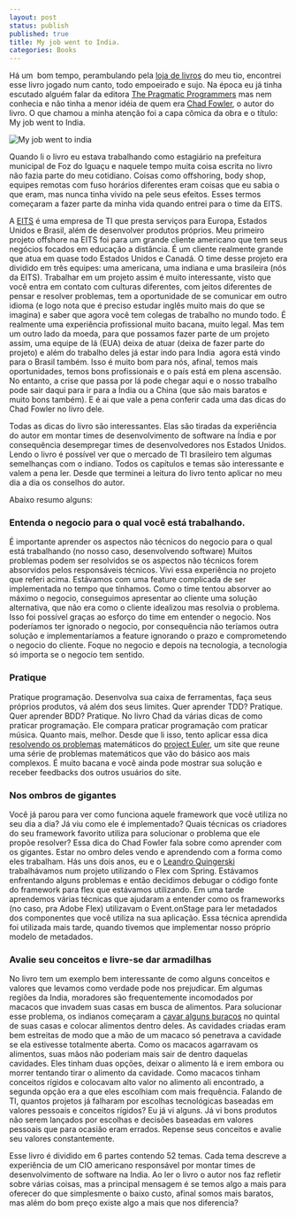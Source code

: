 ```yaml
---
layout: post
status: publish
published: true
title: My job went to India.
categories: Books
---
```

Há um  bom tempo, perambulando pela [loja de livros](http://pt-br.facebook.com/LivrariaSeboAmadeus) do meu tio, encontrei esse livro jogado num canto, todo empoeirado e sujo. Na época eu já tinha escutado alguém falar da editora [The Pragmatic Programmers](http://pragprog.com/) mas nem conhecia e não tinha a menor idéia de quem era [Chad Fowler](http://www.chadfowler.com/), o autor do livro. O que chamou a minha atenção foi a capa cômica da obra e o título: My job went to India.  

![My job went to india]({{site.url}}/images/myjobwenttoindia.jpeg)

Quando li o livro eu estava trabalhando como estagiário na prefeitura municipal de Foz do Iguaçu e naquele tempo muita coisa escrita no livro não fazia parte do meu cotidiano. Coisas como offshoring, body shop, equipes remotas com fuso horários diferentes eram coisas que eu sabia o que eram, mas nunca tinha vivido na pele seus efeitos. Esses termos começaram a fazer parte da minha vida quando entrei para o time da EITS.

A [EITS](http://www.eits.com.br/) é uma empresa de TI que presta serviços para Europa, Estados Unidos e Brasil, além de desenvolver produtos próprios. Meu primeiro projeto offshore na EITS foi para um grande cliente americano que tem seus negócios focados em educação a distância. É um cliente realmente grande que atua em quase todo Estados Unidos e Canadá. O time desse projeto era dividido em três equipes: uma americana, uma indiana e uma brasileira (nós da EITS). Trabalhar em um projeto assim é muito interessante, visto que você entra em contato com culturas diferentes, com jeitos diferentes de pensar e resolver problemas, tem a oportunidade de se comunicar em outro idioma (e logo nota que é preciso estudar inglês muito mais do que se imagina) e saber que agora você tem colegas de trabalho no mundo todo. É realmente uma experiência profissional muito bacana, muito legal. Mas tem um outro lado da moeda, para que possamos fazer parte de um projeto assim, uma equipe de lá (EUA) deixa de atuar (deixa de fazer parte do projeto) e além do trabalho deles já estar indo para India  agora está vindo para o Brasil também. Isso é muito bom para nós, afinal, temos mais oportunidades, temos bons profissionais e o país está em plena ascensão. No entanto, a crise que passa por lá pode chegar aqui e o nosso trabalho pode sair daqui para ir para a Índia ou a China (que são mais baratos e muito bons também). E é ai que vale a pena conferir cada uma das dicas do Chad Fowler no livro dele.

Todas as dicas do livro são interessantes. Elas são tiradas da experiência do autor em montar times de desenvolvimento de software na Índia e por consequência desempregar times de desenvolvedores nos Estados Unidos. Lendo o livro é possível ver que o mercado de TI brasileiro tem algumas semelhanças com o indiano. Todos os capítulos e temas são interessante e valem a pena ler. Desde que terminei a leitura do livro tento aplicar no meu dia a dia os conselhos do autor.

Abaixo resumo alguns:

### Entenda o negocio para o qual você está trabalhando.


É importante aprender os aspectos não técnicos do negocio para o qual está trabalhando (no nosso caso, desenvolvendo software) Muitos problemas podem ser resolvidos se os aspectos não técnicos forem absorvidos pelos responsáveis técnicos. Vivi essa experiência no projeto que referi acima. Estávamos com uma feature complicada de ser implementada no tempo que tínhamos. Como o time tentou absorver ao máximo o negocio, conseguimos apresentar ao cliente uma solução alternativa, que não era como o cliente idealizou mas resolvia o problema. Isso foi possível graças ao esforço do time em entender o negocio. Nos poderíamos ter ignorado o negocio, por consequência não teríamos outra solução e implementaríamos a feature ignorando o prazo e comprometendo o negocio do cliente. Foque no negocio e depois na tecnologia, a tecnologia só importa se o negocio tem sentido.

### Pratique


Pratique programação. Desenvolva sua caixa de ferramentas, faça seus próprios produtos, vá além dos seus limites. Quer aprender TDD? Pratique. Quer aprender BDD? Pratique. No livro Chad da várias dicas de como praticar programação. Ele compara praticar programação com praticar música. Quanto mais, melhor. Desde que li isso, tento aplicar essa dica [resolvendo os problemas](https://github.com/faustovaz/projecteulerO) matemáticos do [project Euler](http://projecteuler.net), um site que reune uma série de problemas matemáticos que vão do básico aos mais complexos. É muito bacana e você ainda pode mostrar sua solução e receber feedbacks dos outros usuários do site.

### Nos ombros de gigantes


Você já parou para ver como funciona aquele framework que você utiliza no seu dia a dia? Já viu como ele é implementado? Quais técnicas os criadores do seu framework favorito utiliza para solucionar o problema que ele propõe resolver? Essa dica do Chad Fowler fala sobre como aprender com os gigantes. Estar no ombro deles vendo e aprendendo com a forma como eles trabalham. Hás uns dois anos, eu e o
[Leandro Quingerski](http://quinja.wordpress.com) trabalhávamos num projeto utilizando o Flex com Spring. Estávamos enfrentando alguns problemas e então decidimos debugar o código fonte do framework para flex que estávamos utilizando. Em uma tarde aprendemos várias técnicas que ajudaram a entender como os frameworks (no caso, pra Adobe Flex) utilizavam o Event.onStage para ler metadados dos componentes que você utiliza na sua aplicação. Essa técnica aprendida foi utilizada mais tarde, quando tivemos que implementar nosso próprio modelo de metadados.

### Avalie seu conceitos e livre-se dar armadilhas


No livro tem um exemplo bem interessante de como alguns conceitos e valores que levamos como verdade pode nos prejudicar. Em algumas regiões da India, moradores são frequentemente incomodados por macacos que invadem suas casas em busca de alimentos. Para solucionar esse problema, os indianos começaram a [cavar alguns buracos](http://www.peeniewallie.com/2011/06/the-south-india.html) no quintal de suas casas e colocar alimentos dentro deles. As cavidades criadas eram bem estreitas de modo que a mão de um macaco só penetrava a cavidade se ela estivesse totalmente aberta. Como os macacos agarravam os alimentos, suas mãos não poderiam mais sair de dentro daquelas cavidades. Eles tinham duas opções, deixar o alimento lá e irem embora ou morrer tentando tirar o alimento da cavidade. Como macacos tinham conceitos rígidos e colocavam alto valor no alimento ali encontrado, a segunda opção era a que eles escolhiam com mais frequência. Falando de TI, quantos projetos já falharam por escolhas tecnológicas baseadas em valores pessoais e conceitos rígidos? Eu já vi alguns. Já vi bons produtos não serem lançados por escolhas e decisões baseadas em valores pessoais que para ocasião eram errados. Repense seus conceitos e avalie seu valores constantemente.


Esse livro é dividido em 6 partes contendo 52 temas. Cada tema descreve a experiência de um CIO americano responsável por montar times de desenvolvimento de software na India. Ao ler o livro o autor nos faz refletir sobre várias coisas, mas a principal mensagem é se temos algo a mais para oferecer do que simplesmente o baixo custo, afinal somos mais baratos, mas além do bom preço existe algo a mais que nos diferencia?
